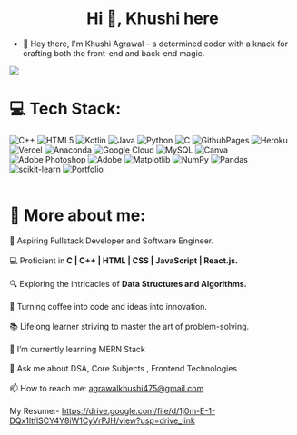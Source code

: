 
### <h1 align="center">Hi 👋, Khushi here </h1>


- 👋 Hey there, I'm Khushi Agrawal – a determined coder with a knack for crafting both the front-end and back-end magic.
<a href="https://visitcount.itsvg.in">
  <img src="https://visitcount.itsvg.in/api?id=khushi002&label=Profile%20Views&icon=1&pretty=false" />
</a>


# 💻 Tech Stack:
![C++](https://img.shields.io/badge/c++-%2300599C.svg?style=for-the-badge&logo=c%2B%2B&logoColor=white) ![HTML5](https://img.shields.io/badge/html5-%23E34F26.svg?style=for-the-badge&logo=html5&logoColor=white) ![Kotlin](https://img.shields.io/badge/kotlin-%237F52FF.svg?style=for-the-badge&logo=kotlin&logoColor=white) ![Java](https://img.shields.io/badge/java-%23ED8B00.svg?style=for-the-badge&logo=openjdk&logoColor=white) ![Python](https://img.shields.io/badge/python-3670A0?style=for-the-badge&logo=python&logoColor=ffdd54) ![C](https://img.shields.io/badge/c-%2300599C.svg?style=for-the-badge&logo=c&logoColor=white) ![GithubPages](https://img.shields.io/badge/github%20pages-121013?style=for-the-badge&logo=github&logoColor=white) ![Heroku](https://img.shields.io/badge/heroku-%23430098.svg?style=for-the-badge&logo=heroku&logoColor=white) ![Vercel](https://img.shields.io/badge/vercel-%23000000.svg?style=for-the-badge&logo=vercel&logoColor=white) ![Anaconda](https://img.shields.io/badge/Anaconda-%2344A833.svg?style=for-the-badge&logo=anaconda&logoColor=white) ![Google Cloud](https://img.shields.io/badge/GoogleCloud-%234285F4.svg?style=for-the-badge&logo=google-cloud&logoColor=white) ![MySQL](https://img.shields.io/badge/mysql-%2300000f.svg?style=for-the-badge&logo=mysql&logoColor=white) ![Canva](https://img.shields.io/badge/Canva-%2300C4CC.svg?style=for-the-badge&logo=Canva&logoColor=white) ![Adobe Photoshop](https://img.shields.io/badge/adobe%20photoshop-%2331A8FF.svg?style=for-the-badge&logo=adobe%20photoshop&logoColor=white) ![Adobe](https://img.shields.io/badge/adobe-%23FF0000.svg?style=for-the-badge&logo=adobe&logoColor=white) ![Matplotlib](https://img.shields.io/badge/Matplotlib-%23ffffff.svg?style=for-the-badge&logo=Matplotlib&logoColor=black) ![NumPy](https://img.shields.io/badge/numpy-%23013243.svg?style=for-the-badge&logo=numpy&logoColor=white) ![Pandas](https://img.shields.io/badge/pandas-%23150458.svg?style=for-the-badge&logo=pandas&logoColor=white) ![scikit-learn](https://img.shields.io/badge/scikit--learn-%23F7931E.svg?style=for-the-badge&logo=scikit-learn&logoColor=white) ![Portfolio](https://img.shields.io/badge/Portfolio-%23000000.svg?style=for-the-badge&logo=firefox&logoColor=#FF7139)
<br>
<br>

# 💫 More about me:
🚀 Aspiring Fullstack Developer and Software Engineer.
<br>
<br>
💻 Proficient in<b> C | C++ | HTML | CSS | JavaScript | React.js.</b>
<br>
<br>
🔍 Exploring the intricacies of <b>Data Structures and Algorithms.</b>
<br>
<br>
🌟 Turning coffee into code and ideas into innovation.
<br>
<br>
📚 Lifelong learner striving to master the art of problem-solving.
<br>
<br>
 🌱 I’m currently learning MERN Stack
 <br>
 <br>
 💬 Ask me about DSA, Core Subjects , Frontend Technologies
  <br>
  <br>
 📫 How to reach me: agrawalkhushi475@gmail.com
 <br>
 <br>
 My Resume:- https://drive.google.com/file/d/1j0m-E-1-DQx1ltflSCY4Y8iW1CyVrPJH/view?usp=drive_link


